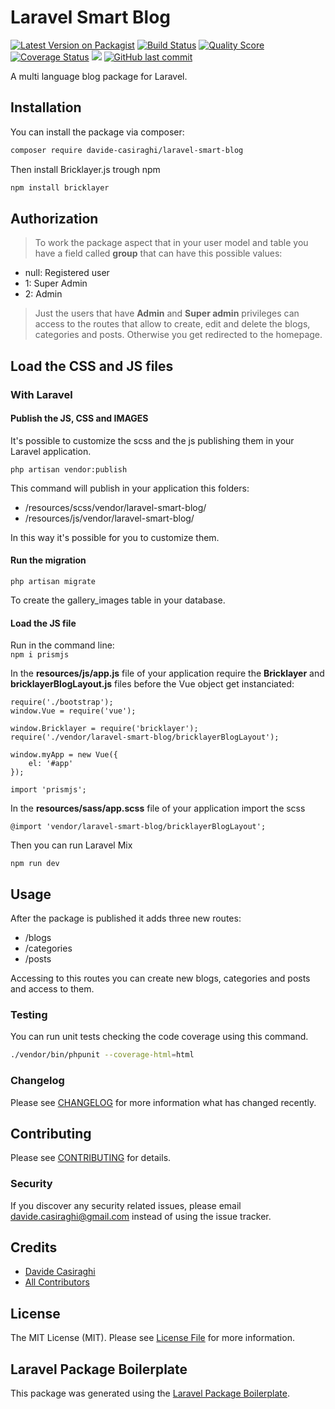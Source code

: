 # Laravel Smart Blog

[![Latest Version on Packagist](https://img.shields.io/packagist/v/davide-casiraghi/laravel-smart-blog.svg?style=flat-square)](https://packagist.org/packages/davide-casiraghi/laravel-smart-blog)
[![Build Status](https://img.shields.io/travis/davide-casiraghi/laravel-smart-blog/master.svg?style=flat-square)](https://travis-ci.org/davide-casiraghi/laravel-smart-blog)
[![Quality Score](https://img.shields.io/scrutinizer/g/davide-casiraghi/laravel-smart-blog.svg?style=flat-square)](https://scrutinizer-ci.com/g/davide-casiraghi/laravel-smart-blog)
[![Coverage Status](https://scrutinizer-ci.com/g/davide-casiraghi/laravel-smart-blog/badges/coverage.png?b=master)](https://scrutinizer-ci.com/g/davide-casiraghi/laravel-smart-blog/)
<a href="https://codeclimate.com/github/davide-casiraghi/laravel-smart-blog/maintainability"><img src="https://api.codeclimate.com/v1/badges/ebfe603df3c163cee1f6/maintainability" /></a>
[![GitHub last commit](https://img.shields.io/github/last-commit/davide-casiraghi/laravel-smart-blog.svg)](https://github.com/davide-casiraghi/laravel-smart-blog) 


A multi language blog package for Laravel.

## Installation

You can install the package via composer:

```bash
composer require davide-casiraghi/laravel-smart-blog
```
Then install Bricklayer.js trough npm
```bash
npm install bricklayer  
```
## Authorization
> To work the package aspect that in your user model and table you have a field called **group** that can have this possible values:
- null: Registered user 
- 1: Super Admin
- 2: Admin

> Just the users that have **Admin** and **Super admin** privileges can access to the routes that allow to create, edit and delete the blogs, categories and posts. Otherwise you get redirected to the homepage.


## Load the CSS and JS files

### With Laravel

#### Publish the JS, CSS and IMAGES
It's possible to customize the scss and the js publishing them in your Laravel application.  

```php artisan vendor:publish```

This command will publish in your application this folders:
- /resources/scss/vendor/laravel-smart-blog/
- /resources/js/vendor/laravel-smart-blog/

In this way it's possible for you to customize them.


#### Run the migration

```php artisan migrate ```   

To create the gallery_images table in your database.

#### Load the JS file

Run in the command line:   
```npm i prismjs```      

In the **resources/js/app.js** file of your application require the **Bricklayer** and **bricklayerBlogLayout.js** files before the Vue object get instanciated:

```
require('./bootstrap');
window.Vue = require('vue');

window.Bricklayer = require('bricklayer');
require('./vendor/laravel-smart-blog/bricklayerBlogLayout');

window.myApp = new Vue({  
    el: '#app'
});

import 'prismjs';
```

In the **resources/sass/app.scss** file of your application import the scss
```
@import 'vendor/laravel-smart-blog/bricklayerBlogLayout';
```

Then you can run Laravel Mix
```
npm run dev
```

## Usage
After the package is published it adds three new routes:
- /blogs
- /categories
- /posts

Accessing to this routes you can create new blogs, categories and posts and access to them.

### Testing

You can run unit tests checking the code coverage using this command.

``` bash
./vendor/bin/phpunit --coverage-html=html 
```

### Changelog

Please see [CHANGELOG](CHANGELOG.md) for more information what has changed recently.

## Contributing

Please see [CONTRIBUTING](CONTRIBUTING.md) for details.

### Security

If you discover any security related issues, please email davide.casiraghi@gmail.com instead of using the issue tracker.

## Credits

- [Davide Casiraghi](https://github.com/davide-casiraghi)
- [All Contributors](../../contributors)

## License

The MIT License (MIT). Please see [License File](LICENSE.md) for more information.

## Laravel Package Boilerplate

This package was generated using the [Laravel Package Boilerplate](https://laravelpackageboilerplate.com).

